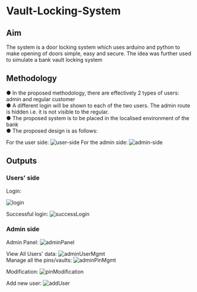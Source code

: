 # Vault-Locking-System

<h2> Aim </h2>
The system is a door locking system which uses arduino and python to make opening of doors simple, easy and secure.
The idea was further used to simulate a bank vault locking system

<h2> Methodology </h2>
● In the proposed methodology, there are effectively 2 types of users: admin and regular customer<br />
● A different login will be shown to each of the two users. The admin route is hidden i.e. it is not visible to the regular.<br />
● The proposed system is to be placed in the localised environment of the bank<br />
● The proposed design is as follows:

  For the user side: 
![user-side](https://user-images.githubusercontent.com/62154803/172767781-179b24fc-c48f-4570-938c-23f08455b8a0.png)
  For the admin side:
  ![admin-side](https://user-images.githubusercontent.com/62154803/172767822-86812da7-298f-4949-9adc-57bc83cceeb0.png)

<h2> Outputs </h2>

<h3> Users' side </h3>
Login: 

  ![login](https://user-images.githubusercontent.com/62154803/172767949-e3ef7042-277c-4770-a45f-91e5b64925c2.png) 
 
Successful login:
  ![successLogin](https://user-images.githubusercontent.com/62154803/172768072-798da50b-156c-42b0-b340-ba7edc9fd7d1.png)

<h3> Admin side </h3>

Admin Panel:
  ![adminPanel](https://user-images.githubusercontent.com/62154803/172768152-a1cf87b2-309e-4c28-91d6-61bea5a74897.png)

View All Users' data:
  ![adminUserMgmt](https://user-images.githubusercontent.com/62154803/172768322-7c0db134-699a-420e-b82e-c41860df0f0d.png)
<br />
Manage all the pins/vaults:
  ![adminPinMgmt](https://user-images.githubusercontent.com/62154803/172768652-d2a4c88b-a447-47b0-8c5b-ac89fd3c9161.png)

  Modification:
    ![pinModification](https://user-images.githubusercontent.com/62154803/172768865-4c002712-f558-4f62-970d-094082cdc67a.png)

Add new user:
  ![addUser](https://user-images.githubusercontent.com/62154803/172768961-1ce94119-248c-4d20-a942-d9b9b83cf8e8.png)
